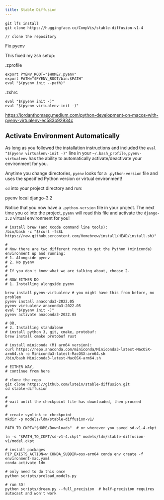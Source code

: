 ```yaml
---
title: Stable Diffusion
---
```


```shellsession
git lfs install
git clone https://huggingface.co/CompVis/stable-diffusion-v1-4

// clone the repository

```

Fix pyenv

This fixed my zsh setup:

.zprofile

```
export PYENV_ROOT="$HOME/.pyenv"
export PATH="$PYENV_ROOT/bin:$PATH"
eval "$(pyenv init --path)"
```

.zshrc

```
eval "$(pyenv init -)"
eval "$(pyenv virtualenv-init -)"
```

https://jordanthomasg.medium.com/python-development-on-macos-with-pyenv-virtualenv-ec583b92934c

## Activate Environment Automatically

As long as you followed the installation instructions and included the `eval "$(pyenv virtualenv-init -)"` line in your `~/.bash_profile`, `pyenv-virtualenv` has the ability to automatically activate/deactivate your environment for you.

Anytime you change directories, `pyenv` looks for a `.python-version` file and uses the specified Python version or virtual environment!

`cd` into your project directory and run:

pyenv local django-3.2

Notice that you now have a `.python-version` file in your project. The next time you `cd` into the project, `pyenv` will read this file and activate the `django-3.2` virtual environment for you!

```shellsession
# install brew (and Xcode command line tools):
/bin/bash -c "$(curl -fsSL https://raw.githubusercontent.com/Homebrew/install/HEAD/install.sh)"

#
# Now there are two different routes to get the Python (miniconda) environment up and running:
# 1. Alongside pyenv
# 2. No pyenv
#
# If you don't know what we are talking about, choose 2.
#
# NOW EITHER DO
# 1. Installing alongside pyenv

brew install pyenv-virtualenv # you might have this from before, no problem
pyenv install anaconda3-2022.05
pyenv virtualenv anaconda3-2022.05
eval "$(pyenv init -)"
pyenv activate anaconda3-2022.05

# OR,
# 2. Installing standalone
# install python 3, git, cmake, protobuf:
brew install cmake protobuf rust

# install miniconda (M1 arm64 version):
curl https://repo.anaconda.com/miniconda/Miniconda3-latest-MacOSX-arm64.sh -o Miniconda3-latest-MacOSX-arm64.sh
/bin/bash Miniconda3-latest-MacOSX-arm64.sh

# EITHER WAY,
# continue from here

# clone the repo
git clone https://github.com/lstein/stable-diffusion.git
cd stable-diffusion

#
# wait until the checkpoint file has downloaded, then proceed
#

# create symlink to checkpoint
mkdir -p models/ldm/stable-diffusion-v1/

PATH_TO_CKPT="$HOME/Downloads"  # or wherever you saved sd-v1-4.ckpt

ln -s "$PATH_TO_CKPT/sd-v1-4.ckpt" models/ldm/stable-diffusion-v1/model.ckpt

# install packages
PIP_EXISTS_ACTION=w CONDA_SUBDIR=osx-arm64 conda env create -f environment-mac.yaml
conda activate ldm

# only need to do this once
python scripts/preload_models.py

# run SD!
python scripts/dream.py --full_precision  # half-precision requires autocast and won't work
```
